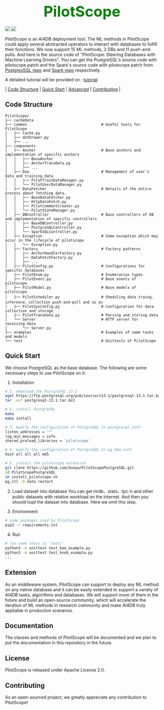 # <center><font color=green size=10>PilotScope</font></center>
![](https://img.shields.io/badge/language-python-blue.svg)  ![](https://img.shields.io/badge/license-Apache-000000.svg)

PilotScope is an AI4DB deployment tool. The ML methods in PilotScope could apply several abstracted operators to interact with databases to fulfill their functions. We now support 15 ML methods, 2 DBs and 11 push-and-pulls. And here is the source code of "PilotScope: Steering Databases with Machine Learning Drivers". You can get the PostgreSQL's source code with pilotscope patch and the Spark's source code with pilotscope patch from [PostgresSQL repo](https://github.com/duoyw/PilotScopePostgreSQL) and [Spark repo](https://github.com/duoyw/PilotScopeSpark) respectively.

<!-- wait  for tutorial-->
A detailed tutorial will be provided on : [tutorial]()

| [Code Structure](#code-structure) | [Quick Start](#quick-start) | [Advanced](#advanced) | [Contributing](#contributing) | 

<!-- ## News -->
## Code Structure
```
PilotScope/
├── cacheData                               
├── common                                  # Useful tools for PilotScope
│   ├── Cache.py
│   ├── dotDrawer.py
│   ├── ...
├── components                              
│   ├── Anchor                              # Base anchors and implementation of specific anchors       
│   │   ├── BaseAnchor
│   │   ├── AnchorTransData.py
│   │   ├── ...
│   ├── Dao                                 # Management of user's data and training data
│   │   ├── PilotTrainDataManager.py
│   │   └── PilotUserDataManager.py
│   ├── DataFetcher                         # Details of the entire process about fetching data. 
│   │   ├── BaseDataFetcher.py
│   │   ├── HttpDataFetch.py
│   │   ├── PilotCommentCreator.py
│   │   └── PilotStateManager.py
│   ├── DBController                        # Base controllers of DB and implementation of specific controllers
│   │   ├── BaseDBController.py
│   │   ├── PostgreSQLController.py
│   │   └── SparkSQLController.py
│   ├── Exception                           # Some exception which may occur in the lifecycle of pilotscope
│   │   └── Exception.py
│   ├── Factory                             # Factory patterns
│   │   ├── AnchorHandlerFactory.py
│   │   ├── DataFetchFactory.py
│   │   ├── ...
│   ├── PilotConfig.py                      # Configurations for specific databases
│   ├── PilotEnum.py                        # Enumeration types
│   ├── PilotEvent.py                       # Base events of pilotscope
│   ├── PilotModel.py                       # Base models of pilotscope
│   ├── PilotScheduler.py                   # Sheduling data traing、inference、collection push-and-pull and so on
│   ├── PilotSysConfig.py                   # Configuration for data collection and storage
│   ├── PilotTransData.py                   # Parsing and storing data
│   └── Server                              # HTTP server for receiving data
│       └── Server.py                       
├── examples                                # Examples of some tasks and models
└── test                                    # Unittests of PilotScope
```
## Quick Start
We choose PostgreSQL as the base database. The following are some necessary steps to use PilotScope on it:
1. Installation

```bash
# 1. download the PostgreSQL 13.1  
wget https://ftp.postgresql.org/pub/source/v13.1/postgresql-13.1.tar.bz2
tar -xvf postgresql-13.1.tar.bz2

# 2. install PostgreSQL
make
make install

# 3. modify the configuration of PostgreSQL in postgresql.conf
listen_addresses = '*'
log_min_messages = info
shared_preload_libraries = 'pilotscope'

# 4. modify the configuration of PostgreSQL in pg_hba.conf
host all all all md5

# 5. install the pilotscope extension
git clone https://github.com/duoyw/PilotScopePostgreSQL.git
cd PilotScopePostgreSQL
sh install_pilotscope.sh
pg_ctl -D data restart
```

2. Load dataset into database
   You can get imdb、stats、tpc-h and other public datasets with relative workload on the Internet. And then you should load the dataset into database. Here we omit this step.

3. Environment
```bash
# some packages used by PilotScope
pip3 -r requirements.txt
``` 

4. Run
```bash
# run some tests in 'test/'
python3 -m unittest test_bao_example.py
python3 -m unittest test_knob_example.py
...
```

## Extension
As an middleware system, PilotScope can support to deploy any ML method on any native database and it can be easily extended to support a variety of AI4DB tasks, algorithms and databases. We will support more of them in the future and build an open-source community, which will accelerate the iteration of ML methods in research community and make AI4DB truly appliable in production scenarios.

## Documentation
The classes and methods of PilotScope will be documented and we plan to put the documentation in this repository in the future.
<!-- ## License
## Publications -->
## License
PilotScope is released under Apache License 2.0.

## Contributing
As an open-sourced project, we greatly appreciate any contribution to PilotScope! 
